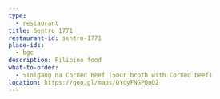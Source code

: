 ```yaml
---
type: 
  - restaurant
title: Sentro 1771 
restaurant-id: sentro-1771 
place-ids:
  - bgc 
description: Filipino food
what-to-order:
  - Sinigang na Corned Beef (Sour broth with Corned beef)
location: https://goo.gl/maps/QYcyFNGPQoQ2
---
```

